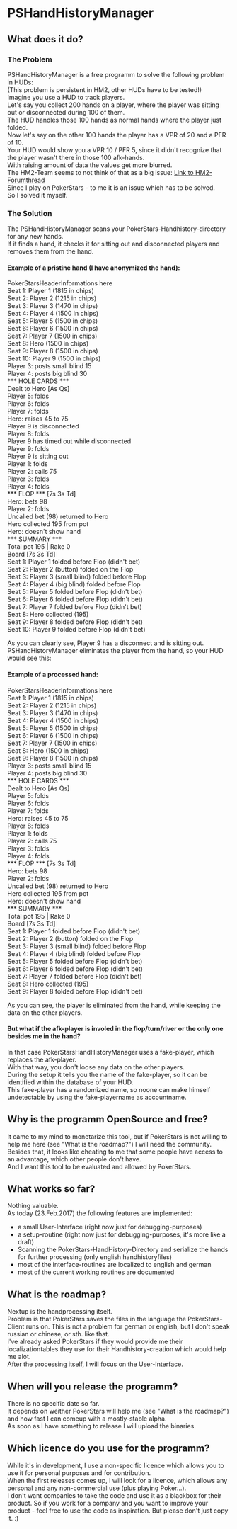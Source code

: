 # PSHandHistoryManager

## What does it do?
### The Problem
PSHandHistoryManager is a free programm to solve the following problem in HUDs:  
(This problem is persistent in HM2, other HUDs have to be tested!)  
Imagine you use a HUD to track players.  
Let's say you collect 200 hands on a player, where the player was sitting out or disconnected during 100 of them.  
The HUD handles those 100 hands as normal hands where the player just folded.  
Now let's say on the other 100 hands the player has a VPR of 20 and a PFR of 10.  
Your HUD would show you a VPR 10 / PFR 5, since it didn't recognize that the player wasn't there in those 100 afk-hands.  
With raising amount of data the values get more blurred.  
The HM2-Team seems to not think of that as a big issue: [Link to HM2-Forumthread](http://forums.holdemmanager.com/general-support/535817-sit-out-hands.html)  
Since I play on PokerStars - to me it is an issue which has to be solved.  
So I solved it myself.  
### The Solution
The PSHandHistoryManager scans your PokerStars-Handhistory-directory for any new hands.  
If it finds a hand, it checks it for sitting out and disconnected players and removes them from the hand.  
#### Example of a pristine hand (I have anonymized the hand):  
PokerStarsHeaderInformations here  
Seat 1: Player 1 (1815 in chips)  
Seat 2: Player 2 (1215 in chips)  
Seat 3: Player 3 (1470 in chips)  
Seat 4: Player 4 (1500 in chips)  
Seat 5: Player 5 (1500 in chips)  
Seat 6: Player 6 (1500 in chips)  
Seat 7: Player 7 (1500 in chips)  
Seat 8: Hero (1500 in chips)  
Seat 9: Player 8 (1500 in chips)  
Seat 10: Player 9 (1500 in chips)  
Player 3: posts small blind 15  
Player 4: posts big blind 30  
*** HOLE CARDS ***  
Dealt to Hero [As Qs]  
Player 5: folds  
Player 6: folds  
Player 7: folds  
Hero: raises 45 to 75  
Player 9 is disconnected  
Player 8: folds  
Player 9 has timed out while disconnected  
Player 9: folds  
Player 9 is sitting out  
Player 1: folds  
Player 2: calls 75  
Player 3: folds  
Player 4: folds  
*** FLOP *** [7s 3s Td]  
Hero: bets 98  
Player 2: folds  
Uncalled bet (98) returned to Hero  
Hero collected 195 from pot  
Hero: doesn't show hand  
*** SUMMARY ***  
Total pot 195 | Rake 0  
Board [7s 3s Td]  
Seat 1: Player 1 folded before Flop (didn't bet)  
Seat 2: Player 2 (button) folded on the Flop  
Seat 3: Player 3 (small blind) folded before Flop  
Seat 4: Player 4 (big blind) folded before Flop  
Seat 5: Player 5 folded before Flop (didn't bet)  
Seat 6: Player 6 folded before Flop (didn't bet)  
Seat 7: Player 7 folded before Flop (didn't bet)  
Seat 8: Hero collected (195)  
Seat 9: Player 8 folded before Flop (didn't bet)  
Seat 10: Player 9 folded before Flop (didn't bet)  
  
As you can clearly see, Player 9 has a disconnect and is sitting out.  
PSHandHistoryManager eliminates the player from the hand, so your HUD would see this:  
#### Example of a processed hand:  
PokerStarsHeaderInformations here  
Seat 1: Player 1 (1815 in chips)  
Seat 2: Player 2 (1215 in chips)  
Seat 3: Player 3 (1470 in chips)  
Seat 4: Player 4 (1500 in chips)  
Seat 5: Player 5 (1500 in chips)  
Seat 6: Player 6 (1500 in chips)  
Seat 7: Player 7 (1500 in chips)  
Seat 8: Hero (1500 in chips)  
Seat 9: Player 8 (1500 in chips)   
Player 3: posts small blind 15  
Player 4: posts big blind 30  
*** HOLE CARDS ***  
Dealt to Hero [As Qs]  
Player 5: folds  
Player 6: folds  
Player 7: folds  
Hero: raises 45 to 75  
Player 8: folds  
Player 1: folds  
Player 2: calls 75  
Player 3: folds  
Player 4: folds  
*** FLOP *** [7s 3s Td]  
Hero: bets 98  
Player 2: folds  
Uncalled bet (98) returned to Hero  
Hero collected 195 from pot  
Hero: doesn't show hand  
*** SUMMARY ***  
Total pot 195 | Rake 0  
Board [7s 3s Td]  
Seat 1: Player 1 folded before Flop (didn't bet)  
Seat 2: Player 2 (button) folded on the Flop  
Seat 3: Player 3 (small blind) folded before Flop  
Seat 4: Player 4 (big blind) folded before Flop  
Seat 5: Player 5 folded before Flop (didn't bet)  
Seat 6: Player 6 folded before Flop (didn't bet)  
Seat 7: Player 7 folded before Flop (didn't bet)  
Seat 8: Hero collected (195)  
Seat 9: Player 8 folded before Flop (didn't bet)  

As you can see, the player is eliminated from the hand, while keeping the data on the other players.

#### But what if the afk-player is involed in the flop/turn/river or the only one besides me in the hand?  
In that case PokerStarsHandHistoryManager uses a fake-player, which replaces the afk-player.  
With that way, you don't loose any data on the other players.  
During the setup it tells you the name of the fake-player, so it can be identified within the database of your HUD.  
This fake-player has a randomized name, so noone can make himself undetectable by using the fake-playername as accountname.

## Why is the programm OpenSource and free?
It came to my mind to monetarize this tool, but if PokerStars is not willing to help me here (see "What is the roadmap?") I will need the community.  
Besides that, it looks like cheating to me that some people have access to an advantage, which other people don't have.  
And I want this tool to be evaluated and allowed by PokerStars.

## What works so far?
Nothing valuable.  
As today (23.Feb.2017) the following features are implemented:  

* a small User-Interface (right now just for debugging-purposes)
* a setup-routine (right now just for debugging-purposes, it's more like a draft)
* Scanning the PokerStars-HandHistory-Directory and serialize the hands for further processing (only english handhistoryfiles)
* most of the interface-routines are localized to english and german
* most of the current working routines are documented

## What is the roadmap?
Nextup is the handprocessing itself.  
Problem is that PokerStars saves the files in the language the PokerStars-Client runs on. This is not a problem for german or english, but I don't speak russian or chinese, or sth. like that.  
I've already asked PokerStars if they would provide me their localizationtables they use for their Handhistory-creation which would help me alot.  
After the processing itself, I will focus on the User-Interface.  

## When will you release the programm?  
There is no specific date so far.  
It depends on weither PokerStars will help me (see "What is the roadmap?") and how fast I can comeup with a mostly-stable alpha.  
As soon as I have something to release I will upload the binaries.  

## Which licence do you use for the programm?  
While it's in development, I use a non-specific licence which allows you to use it for personal purposes and for contribution.  
When the first releases comes up, I will look for a licence, which allows any personal and any non-commercial use (plus playing Poker...).  
I don't want companies to take the code and use it as a blackbox for their product.
So if you work for a company and you want to improve your product - feel free to use the code as inspiration. But please don't just copy it. :)